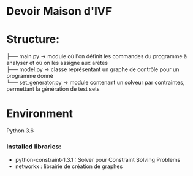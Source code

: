 # Devoir Maison d'IVF

# Structure:   

├── main.py -> module où l'on définit les commandes du programme à analyser et où on les assigne aux arêtes   
├── model.py -> classe représentant un graphe de contrôle pour un programme donné  
└── set_generator.py -> module contenant un solveur par contraintes, permettant la génération de test sets

# Environment 
Python 3.6

### Installed libraries:  
* python-constraint-1.3.1 : Solver pour Constraint Solving Problems  
* networkx : librairie de création de graphes

